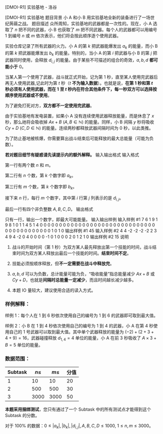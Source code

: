 



[DMOI-R1] 实验基地 - 洛谷














[DMOI-R1] 实验基地
题目背景
小 A 和小 B 用实验基地全新的装备进行了一场世纪蒟蒻之战。
题目描述
众所周知，实验基地的武器都是一次性的。现在，小 A 选取了 $n$ 把不同的武器，小 B 也获取了 $m$ 把不同武器。每个人的武器都可以用编号 $1$ 到编号 $n$ 或 $m$ 依次表示，他们将会按此顺序逐个使用武器。

实验仓库记录了所有武器的火力。小 A 的第 $k$ 把武器能爆发出 $a_k$ 的能量，而小 B 的第 $k$ 把武器能爆发出 $b_k$ 的能量。特别的，当小 A 的第 $i$ 把武器与小 B 的第 $j$ 把武器同时使用，会释放 $d_{i,j}$ 的能量。由于某些不可描述的组合的奇效，$a,b,d$ **都可能小于** $0$。

当某人第一个使用了武器，战斗就正式开始，记为第 $1$ 秒，直至某人使用完武器后再无人使用武器,记此时为第 $t$ 秒（$t$ **不为输入数据**）。也就是说，**在第 $1$ 秒和第 $t$ 秒必须有人使用武器，而在 $1$ 至 $t$ 秒内在符合其他条件下，每一秒双方可以选择按顺序使用武器或不使用**。

为了避免打死对方，**双方都不一定使用完武器**。

由于实验基地有发电装置，如果小 A 没有连续使用武器释放能量，而是休息了 $x$ 秒，那么祂将会吸收掉  $Ax+B\ (A,B \in \mathbb{N})$ 的能量。同样，小 B 间隔 $y$ 秒将吸收 $Cy+D\ (C,D \in \mathbb{N})$ 的能量。连续两秒都释放武器间隔时间为 $0$ 秒，以此类推。

为了防止基地被核爆，你需要算出战斗结束后可能释放的最大总能量（可能为负数）。

**若对题目细节有疑惑请先读提示内的额外解释。**
输入输出格式
输入格式

第一行有两个数 $n$ 和 $m$。

第二行有 $n$ 个数，第 $k$ 个数字即 $a_k$。

第三行有 $m$ 个数，第 $k$ 个数字即 $b_k$。

接下来 $n$ 行，每行 $m$ 个数字，其中第 $i$ 行第 $j$ 列表示的是 $d_{i,j}$。

最后一行有四个非负整数 $A,B,C,D$。
输出格式

只有一行，输出一个数字，即最大可能能量。
输入输出样例
输入样例 #1
7 6
1 9 1 9 8 1 0
1 1 4 5 1 4
0 0 0 0 0 0
0 0 0 0 0 0
0 0 0 0 0 0
0 0 0 0 0 0
0 0 0 0 0 0
0 0 0 0 0 0
0 0 0 0 0 0
1 0 1 0
输出样例 #1
45
输入样例 #2
4 4
-2 -2 -2 -2
2 3 4 9
4 -2 0 4
0 0 0 0
-1 0 1 0
0 0 2 0
1 2 1 0
输出样例 #2
15
说明
1. 战斗的开始时间（第 $1$ 秒）为双方某人最先释放出第一个技能的时间，战斗结束时间为双方某人释放出最后一个技能的时间。**结束时间不定**。

2. 技能必须按顺序释放，但**不一定需要在战斗中释放完**。

3. $a,b,d$ 可以为负数，总计能量可能为负，“吸收能量”指总能量减少 $Ax+B$ 或 $Cy+D$，也就是**间隔时总能量一定减少**，而且时间越长减少越多。

4. 本题 IO 量较大，建议使用合适的读入方式。

### 样例解释：

样例 1：每个人在 $1$ 到 $6$ 秒依次使用自己的编号为 $1$ 到 $6$  的武器即可取到最大值。

样例 2：小 B 在 $1$ 到 $4$ 秒依次使用自己的编号为 $1$ 到 $4$ 的武器，小 A 在第 $4$ 秒使用自己的 $1$ 号武器可以取到最大值。其中单个武器释放的能量为 $(-2)+(2+3+4+9) = 16$，武器碰撞释放 $d_{1,4} = 4$ 单位的能量，小 A 在前 $3$ 秒吸收了 $A \times 3 + B = 5$ 单位的能量。

### 数据范围：

|Subtask|$n\leq$|$m\leq$|分值|
|-|-|-|-|
|$1$|$10$|$10$|$20$|
|$2$|$500$|$500$|$30$|
|$3$|$3000$|$3000$|$50$|

**本题采用捆绑测试**，您只有通过了一个 Subtask 中的所有测试点才能得到这个 Subtask 的分数。

对于 $100\%$ 的数据：$0 \le |a_k|,|b_k|,|d_{i,j}|,A,B,C,D \leq 1000$, $1\leq n, m\leq 3000$。






